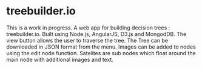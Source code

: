 # treebuilder.io

This is a work in progress.
A web app for building decision trees : treebuilder.io.
Built using Node.js, AngularJS, D3.js and MongodDB.
The view button allows the user to traverse the tree.
The Tree can be downloaded in JSON format from the menu.
Images can be added to nodes using the edit node function.
Satelites are sub nodes which float around the main node with additional images and text.
